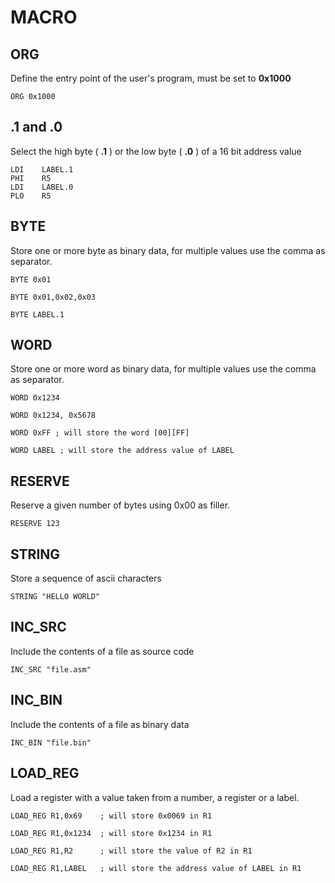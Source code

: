 # MACRO

## ORG

Define the entry point of the user's program, must be set to **0x1000**

```
ORG 0x1000
```

## .1 and .0

Select the high byte ( **.1** ) or the low byte ( **.0** ) of a 16 bit address value

```
LDI    LABEL.1     
PHI    R5
LDI    LABEL.0
PLO    R5
```

## BYTE

Store one or more byte as binary data, for multiple values use the comma as separator.

```
BYTE 0x01

BYTE 0x01,0x02,0x03

BYTE LABEL.1
```

## WORD

Store one or more word as binary data, for multiple values use the comma as separator.

```
WORD 0x1234

WORD 0x1234, 0x5678

WORD 0xFF ; will store the word [00][FF]

WORD LABEL ; will store the address value of LABEL
```

## RESERVE

Reserve a given number of bytes using 0x00 as filler.

```
RESERVE 123
```

## STRING

Store a sequence of ascii characters

```
STRING "HELLO WORLD"
```

## INC_SRC

Include the contents of a file as source code

```
INC_SRC "file.asm"
```

## INC_BIN

Include the contents of a file as binary data

```
INC_BIN "file.bin"
```

## LOAD_REG

Load a register with a value taken from a number, a register or a label.

```
LOAD_REG R1,0x69    ; will store 0x0069 in R1

LOAD_REG R1,0x1234  ; will store 0x1234 in R1

LOAD_REG R1,R2      ; will store the value of R2 in R1

LOAD_REG R1,LABEL   ; will store the address value of LABEL in R1
```
